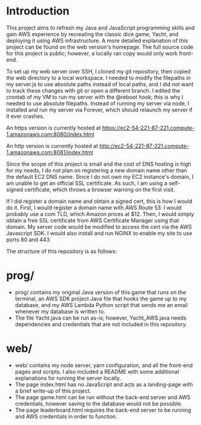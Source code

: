 # Introduction

This project aims to refresh my Java and JavaScript programming skills and gain AWS experience by recreating the classic dice game, Yacht, and deploying it using AWS infrastructure. A more detailed explanation of this project can be found on the web version's homepage. The full source code for this project is public; however, a locally ran copy would only work front-end.

To set up my web server over SSH, I cloned my git repository, then copied the web directory to a local workspace. I needed to modify the filepaths in my server.js to use absolute paths instead of local paths, and I did not want to track these changes with git or open a different branch. I edited the crontab of my VM to run my server with the @reboot hook; this is why I needed to use absolute filepaths. Instead of running my server via node, I installed and run my server via Forever, which should relaunch my server if it ever crashes.

An https version is currently hosted at https://ec2-54-221-87-221.compute-1.amazonaws.com:8080/index.html

An http version is currently hosted at http://ec2-54-221-87-221.compute-1.amazonaws.com:8081/index.html

Since the scope of this project is small and the cost of DNS hosting is high for my needs, I do not plan on registering a new domain name other than the default EC2 DNS name. Since I do not own my EC2 instance's domain, I am unable to get an official SSL certificate. As such, I am using a self-signed certificate, which throws a browser warning on the first visit.

If I did register a domain name and obtain a signed cert, this is how I would do it. First, I would register a domain name with AWS Route 53. I would probably use a com TLD, which Amazon prices at $12. Then, I would simply obtain a free SSL certificate from AWS Certificate Manager using that domain. My server code would be modified to access the cert via the AWS Javascript SDK. I would also install and run NGINX to enable my site to use ports 80 and 443.

The structure of this repository is as follows:

# prog/

* prog/ contains my original Java version of this game that runs on the terminal, an AWS SDK project Java file that hooks the game up to my database, and my AWS Lambda Python script that sends me an email whenever my database is written to.
* The file Yacht.java can be run as-is; however, Yacht_AWS.java needs dependencies and credentials that are not included in this repository.

# web/

* web/ contains my node server, yarn configuration, and all the front-end pages and scripts. I also included a README with some additional explanations for running the server locally.
* The page index.html has no JavaScript and acts as a landing-page with a brief write-up of this project.
* The page game.html can be run without the back-end server and AWS credentials, however saving to the database would not be possible.
* The page leaderboard.html requires the back-end server to be running and AWS credentials in order to function.

